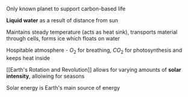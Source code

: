 Only known planet to support carbon-based life

**Liquid water** as a result of distance from sun

Maintains steady temperature (acts as heat sink), transports material through cells, forms ice which floats on water

Hospitable atmosphere - $O_2$ for breathing, $CO_2$ for photosynthesis and keeps heat inside

[[Earth's Rotation and Revolution]] allows for varying amounts of **solar intensity**, alloiwing for seasons

Solar energy is Earth's main source of energy
